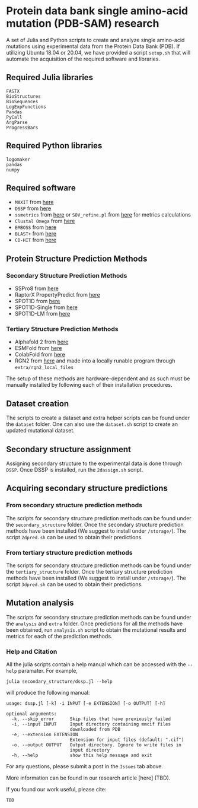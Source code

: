 # Protein data bank single amino-acid mutation (PDB-SAM) research

A set of Julia and Python scripts to create and analyze single amino-acid mutations using experimental data from the Protein Data Bank (PDB).
If utilizing Ubuntu 18.04 or 20.04, we have provided a script `setup.sh` that will automate the acquisition of the required software and libraries.

## Required Julia libraries

```
FASTX
BioStructures
BioSequences
LogExpFunctions
Pandas
PyCall
ArgParse
ProgressBars
```

## Required Python libraries
```
logomaker
pandas
numpy
```

## Required software
- `MAXIT` from [here](https://sw-tools.rcsb.org/apps/MAXIT)
- `DSSP` from [here](https://github.com/PDB-REDO/dssp)
- `ssmetrics` from [here](https://github.com/ivanpmartell/SecondaryStructureMetrics) or ```SOV_refine.pl``` from [here](http://dna.cs.miami.edu/SOV) for metrics calculations
- `Clustal Omega` from [here](http://www.clustal.org/omega)
- `EMBOSS` from [here](http://emboss.open-bio.org/)
- `BLAST+` from [here](https://www.ncbi.nlm.nih.gov/books/NBK131777/)
- `CD-HIT` from [here](https://github.com/weizhongli/cdhit)

## Protein Structure Prediction Methods

### Secondary Structure Prediction Methods
- SSPro8 from [here](https://scratch.proteomics.ics.uci.edu/explanation.html#SSpro8)
- RaptorX PropertyPredict from [here](https://github.com/realbigws/Predict_Property)
- SPOT1D from [here](https://zhouyq-lab.szbl.ac.cn/download/)
- SPOT1D-Single from [here](https://github.com/jas-preet/SPOT-1D-Single)
- SPOT1D-LM from [here](https://github.com/jas-preet/SPOT-1D-LM)

### Tertiary Structure Prediction Methods
- Alphafold 2 from [here](https://github.com/google-deepmind/alphafold)
- ESMFold from [here](https://github.com/facebookresearch/esm)
- ColabFold from [here](https://github.com/YoshitakaMo/localcolabfold)
- RGN2 from [here](https://github.com/aqlaboratory/rgn2) and made into a locally runable program through `extra/rgn2_local_files`

The setup of these methods are hardware-dependent and as such must be manually installed by following each of their installation procedures.

## Dataset creation

The scripts to create a dataset and extra helper scripts can be found under the `dataset` folder.
One can also use the `dataset.sh` script to create an updated mutational dataset.

## Secondary structure assignment

Assigning secondary structure to the experimental data is done through `DSSP`.
Once DSSP is installed, run the `2dassign.sh` script.

## Acquiring secondary structure predictions

### From secondary structure prediction methods

The scripts for secondary structure prediction methods can be found under the `secondary_structure` folder.
Once the secondary structure prediction methods have been installed (We suggest to install under `/storage/`).
The script `2dpred.sh` can be used to obtain their predictions.

### From tertiary structure prediction methods

The scripts for secondary structure prediction methods can be found under the `tertiary_structure` folder.
Once the tertiary structure prediction methods have been installed (We suggest to install under `/storage/`).
The script `3dpred.sh` can be used to obtain their predictions.

## Mutation analysis

The scripts for secondary structure prediction methods can be found under the `analysis` and `extra` folder.
Once predictions for all the methods have been obtained, run `analysis.sh` script to obtain the mutational results and metrics for each of the prediction methods.

### Help and Citation

All the julia scripts contain a help manual which can be accessed with the `--help` paramater. For example,

```julia secondary_structure/dssp.jl --help```

will produce the following manual:

```
usage: dssp.jl [-k] -i INPUT [-e EXTENSION] [-o OUTPUT] [-h]

optional arguments:
  -k, --skip_error      Skip files that have previously failed
  -i, --input INPUT     Input directory containing mmcif files
                        downloaded from PDB
  -e, --extension EXTENSION
                        Extension for input files (default: ".cif")
  -o, --output OUTPUT   Output directory. Ignore to write files in
                        input directory
  -h, --help            show this help message and exit
```

For any questions, please submit a post in the `Issues` tab above.

More information can be found in our research article [here] (TBD).

If you found our work useful, please cite:

```
TBD
```
